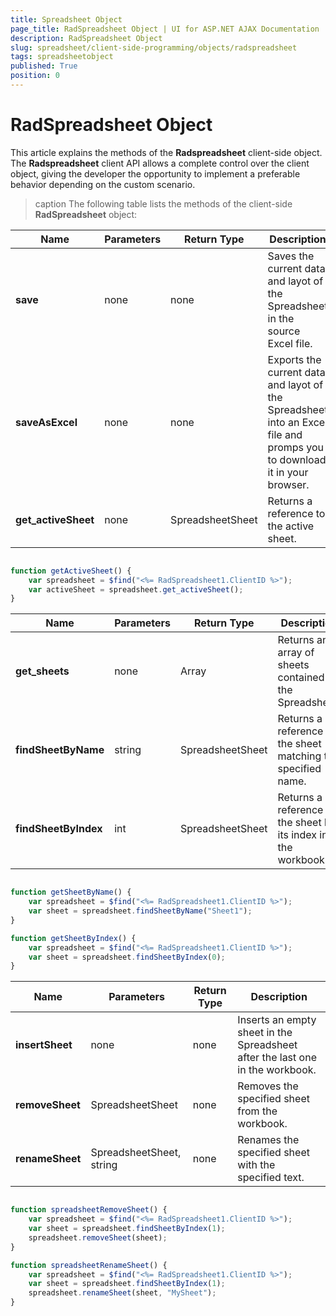 ```yaml
---
title: Spreadsheet Object
page_title: RadSpreadsheet Object | UI for ASP.NET AJAX Documentation
description: RadSpreadsheet Object
slug: spreadsheet/client-side-programming/objects/radspreadsheet
tags: spreadsheetobject
published: True
position: 0
---
```


# RadSpreadsheet Object
This article explains the methods of the **Radspreadsheet** client-side object. The **Radspreadsheet** client API allows a complete control over the client object, giving the developer the opportunity to implement a preferable behavior depending on the custom scenario.


>caption The following table lists the methods of the client-side **RadSpreadsheet** object:
 
| Name | Parameters | Return Type | Description |
| ------ | ------ | ------ | ------ |
| **save** |none|none|Saves the current data and layot of the Spreadsheet in the source Excel file.|
| **saveAsExcel** |none|none| Exports the current data and layot of the Spreadsheet into an Excel file and promps you to download it in your browser.|
| **get_activeSheet** |none|SpreadsheetSheet|Returns a reference to the active sheet.|

````JavaScript

function getActiveSheet() {
    var spreadsheet = $find("<%= RadSpreadsheet1.ClientID %>");
    var activeSheet = spreadsheet.get_activeSheet();
}

````

| Name | Parameters | Return Type | Description |
| ------ | ------ | ------ | ------ |
| **get_sheets** |none|Array|Returns an array of sheets contained in the Spreadsheet.|
| **findSheetByName** |string|SpreadsheetSheet|Returns a reference to the sheet matching the specified name.|
| **findSheetByIndex** |int|SpreadsheetSheet|Returns a reference to the sheet by its index in the workbook.|

````JavaScript

function getSheetByName() {
    var spreadsheet = $find("<%= RadSpreadsheet1.ClientID %>");
	var sheet = spreadsheet.findSheetByName("Sheet1");    
}

function getSheetByIndex() {
    var spreadsheet = $find("<%= RadSpreadsheet1.ClientID %>");
    var sheet = spreadsheet.findSheetByIndex(0);
}

````

| Name | Parameters | Return Type | Description |
| ------ | ------ | ------ | ------ |
| **insertSheet** |none|none|Inserts an empty sheet in the Spreadsheet after the last one in the workbook.|
| **removeSheet** |SpreadsheetSheet|none|Removes the specified sheet from the workbook.|
| **renameSheet** |SpreadsheetSheet, string|none|Renames the specified sheet with the specified text.|

````JavaScript

function spreadsheetRemoveSheet() {
    var spreadsheet = $find("<%= RadSpreadsheet1.ClientID %>");
    var sheet = spreadsheet.findSheetByIndex(1);
    spreadsheet.removeSheet(sheet);
}

function spreadsheetRenameSheet() {
    var spreadsheet = $find("<%= RadSpreadsheet1.ClientID %>");
    var sheet = spreadsheet.findSheetByIndex(1);
    spreadsheet.renameSheet(sheet, "MySheet");
}

````

